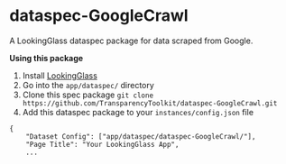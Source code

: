 # dataspec-GoogleCrawl

A LookingGlass dataspec package for data scraped from Google.

**Using this package**

1. Install [LookingGlass](https://github.com/TransparencyToolkit/LookingGlass)
2. Go into the `app/dataspec/` directory 
3. Clone this spec package `git clone https://github.com/TransparencyToolkit/dataspec-GoogleCrawl.git`
4. Add this dataspec package to your `instances/config.json` file

```
{
    "Dataset Config": ["app/dataspec/dataspec-GoogleCrawl/"],
    "Page Title": "Your LookingGlass App",
    ...
```
